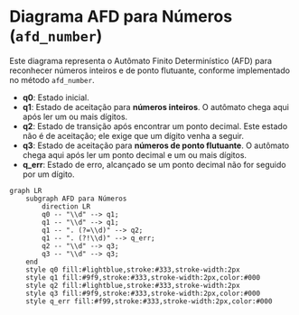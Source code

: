# Diagrama AFD para Números (`afd_number`)

Este diagrama representa o Autômato Finito Determinístico (AFD) para reconhecer números inteiros e de ponto flutuante, conforme implementado no método `afd_number`.

-   **q0**: Estado inicial.
-   **q1**: Estado de aceitação para **números inteiros**. O autômato chega aqui após ler um ou mais dígitos.
-   **q2**: Estado de transição após encontrar um ponto decimal. Este estado não é de aceitação; ele exige que um dígito venha a seguir.
-   **q3**: Estado de aceitação para **números de ponto flutuante**. O autômato chega aqui após ler um ponto decimal e um ou mais dígitos.
-   **q_err**: Estado de erro, alcançado se um ponto decimal não for seguido por um dígito.

```mermaid
graph LR
    subgraph AFD para Números
        direction LR
        q0 -- "\\d" --> q1;
        q1 -- "\\d" --> q1;
        q1 -- ". (?=\\d)" --> q2;
        q1 -- ". (?!\\d)" --> q_err;
        q2 -- "\\d" --> q3;
        q3 -- "\\d" --> q3;
    end
    style q0 fill:#lightblue,stroke:#333,stroke-width:2px
    style q1 fill:#9f9,stroke:#333,stroke-width:2px,color:#000
    style q2 fill:#lightblue,stroke:#333,stroke-width:2px
    style q3 fill:#9f9,stroke:#333,stroke-width:2px,color:#000
    style q_err fill:#f99,stroke:#333,stroke-width:2px,color:#000
```